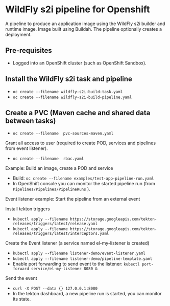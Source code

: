 # WildFly s2i pipeline for Openshift

A pipeline to produce an application image using the WildFly s2i builder and runtime image. Image built using Buildah.
The pipeline optionally creates a deployment.

## Pre-requisites

*  Logged into an OpenShift cluster (such as OpenShift Sandbox).

## Install the WildFly s2i task and pipeline

* ``oc create --filename wildfly-s2i-build-task.yaml``
* ``oc create --filename wildfly-s2i-build-pipeline.yaml``

## Create a PVC (Maven cache and shared data between tasks)

* ``oc create --filename  pvc-sources-maven.yaml``

Grant all access to user (required to create POD, services and pipelines from event listener).
* ``oc create --filename  rbac.yaml``

Example: Build an image, create a POD and service

* Build: ``oc create --filename examples/test-app-pipeline-run.yaml``
* In OpenShift console you can monitor the started pipeline run (from ``Pipelines/Pipelines/PipelineRuns`` ).


Event listener example: Start the pipeline from an external event

Install tekton triggers

* ``kubectl apply --filename https://storage.googleapis.com/tekton-releases/triggers/latest/release.yaml``
* ``kubectl apply --filename https://storage.googleapis.com/tekton-releases/triggers/latest/interceptors.yaml``

Create the Event listener (a service named el-my-listener is created)

* ``kubectl apply --filename listener-demo/event-listener.yaml``
* ``kubectl apply --filename listener-demo/pipeline-template.yaml``
* Enable port forwarding to send event to the listener: ``kubectl port-forward service/el-my-listener 8080 &``

Send the event

* ``curl -X POST --data {} 127.0.0.1:8080``
* In the tekton dashboard, a new pipeline run is started, you can monitor its state.
